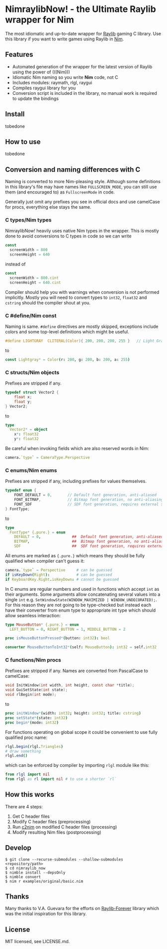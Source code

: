 # NimraylibNow! - the Ultimate Raylib wrapper for Nim

The most idiomatic and up-to-date wrapper for [Raylib] gaming C library.
Use this library if you want to write games using Raylib in [Nim].

[Raylib]: https://www.raylib.com/
[Nim]: https://nim-lang.org/

## Features

* Automated generation of the wrapper for the latest version of Raylib using
  the power of (((Nim)))
* Idiomatic Nim naming so you write **Nim** code, not C
* Includes modules: raymath, rlgl, raygui
* Compiles raygui library for you
* Conversion script is included in the library, no manual work is required
  to update the bindings

## Install

tobedone

## How to use

tobedone

## Conversion and naming differences with C
Naming is converted to more Nim-pleasing style. Although some definitions in
this library's file may have names like `FULLSCREEN_MODE`, you can still use
them (and encouraged to) as `FullscreenMode` in code.

Generally just omit any prefixes you see in official docs and use camelCase for
procs, everything else stays the same.

### C types/Nim types
NimraylibNow! heavily uses native Nim types in the wrapper. This is mostly done
to avoid conversions to C types in code so we can write
```nim
const
  screenWidth = 800
  screenHeight = 640
```
instead of
```nim
const
  screenWidth = 800.cint
  screenHeight = 640.cint
```
Compiler should help you with warnings when conversion is not performed
implicitly. Mostly you will need to convert types to `int32`, `float32` and
`cstring` should the compiler shout at you.

### C #define/Nim const
Naming is same. `#define` directives are mostly skipped, exceptions include
colors and some top-level definitions which might be useful.

```c
#define LIGHTGRAY  CLITERAL(Color){ 200, 200, 200, 255 }   // Light Gray
```
to
```nim
const Lightgray* = Color(r: 200, g: 200, b: 200, a: 255)
```

### C structs/Nim objects
Prefixes are stripped if any.

```c
typedef struct Vector2 {
    float x;
    float y;
} Vector2;
```
to
```nim
type
  Vector2* = object
    x*: float32
    y*: float32
```

Be careful when invoking fields which are also reserved words in Nim:
```nim
camera.`type` = CameraType.Perspective
```

### C enums/Nim enums
Prefixes are stripped if any, including prefixes for values themselves.

```c
typedef enum {
    FONT_DEFAULT = 0,       // Default font generation, anti-aliased
    FONT_BITMAP,            // Bitmap font generation, no anti-aliasing
    FONT_SDF                // SDF font generation, requires external shader
} FontType;
```
to
```nim
type
  FontType* {.pure.} = enum
    DEFAULT = 0,              ##  Default font generation, anti-aliased
    BITMAP,                   ##  Bitmap font generation, no anti-aliasing
    SDF                       ##  SDF font generation, requires external shader
```

All enums are marked as `{.pure.}` which means they should be fully qualified
when compiler can't guess it:
```nim
camera.`type` = Perspective     # can be guessed
if isKeyDown(Right):            # can be guessed
if KeyboardKey.Right.isKeyDown: # cannot be guessed
```

In C enums are regular numbers and used in functions which accept `int` as
their arguments. Some arguments allow concatenating several values into a
single `int` e.g. `SetWindowState(WINDOW_MAXIMIZED | WINDOW_UNDECORATED);`.
For this reason they are not going to be type-checked but instead each have
their converter from enum type to appropriate int type which should allow
seamless interaction:
```nim
type MouseButton* {.pure.} = enum
  LEFT_BUTTON = 0, RIGHT_BUTTON = 1, MIDDLE_BUTTON = 2

proc isMouseButtonPressed*(button: int32): bool

converter MouseButtonToInt32*(self: MouseButton): int32 = self.int32
```

### C functions/Nim procs
Prefixes are stripped if any. Names are converted from PascalCase to camelCase:

```c
void InitWindow(int width, int height, const char *title);
void GuiSetState(int state);
void rlBegin(int mode);
```
to
```nim
proc initWindow*(width: int32; height: int32; title: cstring)
proc setState*(state: int32)
proc begin*(mode: int32)
```

For functions operating on global scope it could be convenient to use
fully qualified proc name:
```nim
rlgl.begin(rlgl.Triangles)
# draw something
rlgl.end()
```
which can be enforced by compiler by importing `rlgl` module like this:
```nim
from rlgl import nil
from rlgl as rl import nil # to use a shorter `rl`
```

## How this works

There are 4 steps:

1. Get C header files
2. Modify C header files (preprocessing)
3. Run [c2nim] on modified C header files (processing)
4. Modify resulting Nim files (postprocessing)

[c2nim]: https://github.com/nim-lang/c2nim

## Develop

```shell
$ git clone --recurse-submodules --shallow-submodules <repository/path>
$ cd nimraylib_now
$ nimble install --depsOnly
$ nimble convert
$ nim r examples/original/basic.nim
```

## Thanks

Many thanks to V.A. Guevara for the efforts on [Raylib-Forever] library which
was the initial inspiration for this library.

[Raylib-Forever]: https://github.com/Guevara-chan/Raylib-Forever

## License

MIT licensed, see LICENSE.md.
